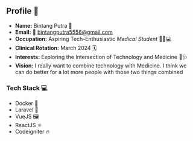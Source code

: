 ## Profile 📇

- **Name:** Bintang Putra 🧑
- **Email:** 📧 bintangputra5556@gmail.com
- **Occupation:** Aspiring Tech-Enthusiastic _Medical Student_ 👨‍⚕️💻
- **Clinical Rotation:** March 2024 🗓️
- **Interests:** Exploring the Intersection of Technology and Medicine 🚀🩺
- **Vision:** I really want to combine technology with Medicine. I think we can do better for a lot more people with those two things combined

### Tech Stack 💻

- Docker 🐳
- Laravel 🍃
- VueJS 🖼️
- ReactJS ⚛️
- Codeigniter 🔥

